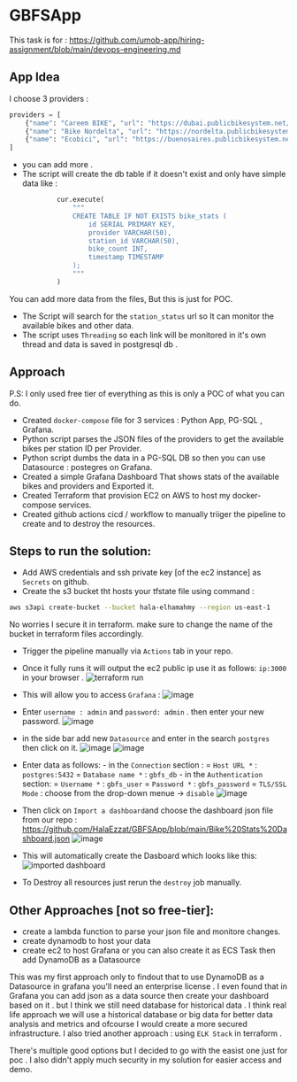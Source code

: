 # GBFSApp

 This task is for : https://github.com/umob-app/hiring-assignment/blob/main/devops-engineering.md

 ## App Idea

 I choose 3 providers : 
``` py
providers = [
    {"name": "Careem BIKE", "url": "https://dubai.publicbikesystem.net/customer/gbfs/v2/gbfs.json"},
    {"name": "Bike Nordelta", "url": "https://nordelta.publicbikesystem.net/ube/gbfs/v1/"},
    {"name": "Ecobici", "url": "https://buenosaires.publicbikesystem.net/ube/gbfs/v1/"}
]
```
- you can add more .
- The script will create the db table if it doesn't exist and only have simple data like :
```py
            cur.execute(
                """
                CREATE TABLE IF NOT EXISTS bike_stats (
                    id SERIAL PRIMARY KEY,
                    provider VARCHAR(50),
                    station_id VARCHAR(50),
                    bike_count INT,
                    timestamp TIMESTAMP
                );
                """
            )
```
  You can add more data from the files, But this is just for POC.
- The Script will search for the `station_status` url so It can monitor the available bikes and other data.
- The script uses `Threading` so each link will be monitored in it's own thread and data is saved in postgresql db .
## Approach

P.S: I only used free tier of everything as this is only a POC of what you can do.

- Created `docker-compose` file for 3 services : Python App, PG-SQL , Grafana.
- Python script parses the JSON files of the providers to get the available bikes per station ID per Provider.
- Python script dumbs the data in a PG-SQL DB so then you can use Datasource : postegres on Grafana.
- Created a simple Grafana Dashboard That shows stats of the available bikes and providers and Exported it.
- Created Terraform that provision EC2 on AWS to host my docker-compose services.
- Created github actions cicd / workflow to manually triiger the pipeline to create and to destroy the resources.

## Steps to run the solution:

- Add AWS credentials and ssh private key [of the ec2 instance] as `Secrets` on github.
- Create the s3 bucket tht hosts your tfstate file using command :
``` sh
aws s3api create-bucket --bucket hala-elhamahmy --region us-east-1
```
  No worries I secure it in terraform.
   make sure to change the name of the bucket in terraform files accordingly.
- Trigger the pipeline manually via `Actions` tab in your repo.
- Once it fully runs it will output the ec2 public ip use it as follows: `ip:3000` in your browser .
![terraform run](https://github.com/user-attachments/assets/08d5b4b2-d282-4266-bd9c-d11a7c1c09bf)
- This will allow you to access `Grafana` :
![image](https://github.com/user-attachments/assets/972f855d-06b2-4539-a9cf-7d0606143dec)

- Enter `username : admin` and `password: admin` . then enter your new password.
![image](https://github.com/user-attachments/assets/17e5ec27-d7a8-4570-90bb-5a6f073fea98)

- in the side bar add new `Datasource` and enter in the search `postgres` then click on it.
  ![image](https://github.com/user-attachments/assets/6e16eeec-d141-4b5a-980d-20a8d6c83a8b)
  ![image](https://github.com/user-attachments/assets/56472b86-e0bd-48e2-b03d-5d11512f84bc)

- Enter data as follows:
       - in the `Connection` section :
          = `Host URL *` : `postgres:5432`
          = `Database name *` : `gbfs_db`
       - in the `Authentication` section:
          = `Username *` : `gbfs_user`
          = `Password *` : `gbfs_password`
          = `TLS/SSL Mode` : choose from the drop-down menue -> `disable`
![image](https://github.com/user-attachments/assets/d0a83a0f-766f-4811-abd2-3a48b6437051)

- Then click on `Import a dashboard`and choose the dashboard json file from our repo : https://github.com/HalaEzzat/GBFSApp/blob/main/Bike%20Stats%20Dashboard.json
![image](https://github.com/user-attachments/assets/58b10bad-7ef7-4ea7-8fba-9f73948a993b)
- This will automatically create the Dasboard which looks like this:
![imported dashboard](https://github.com/user-attachments/assets/7fa6021c-450e-45a9-afd5-a6cf38394817)
- To Destroy all resources just rerun the `destroy` job manually.

## Other Approaches [not so free-tier]:

- create a lambda function to parse your json file and monitore changes.
- create dynamodb to host your data
- create ec2 to host Grafana or you can also create it as ECS Task then add DynamoDB as a Datasource

This was my first approach only to findout that to use DynamoDB as a Datasource in grafana you'll need an enterprise license .
I even found that in Grafana you can add json as a data source then create your dashboard based on it . but I think we still need database for historical data .
I think real life approach we will use a historical database or big data for better data analysis and metrics and ofcourse I would create a more secured infrastructure.
I also tried another approach : using `ELK Stack` in terraform .

There's multiple good options but I decided to go with the easist one just for poc . I also didn't apply much security in my solution for easier access and demo.
